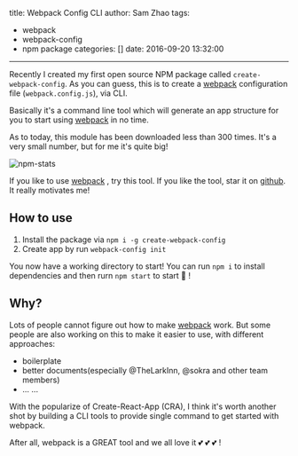 title: Webpack Config CLI
author: Sam Zhao
tags:
  - webpack
  - webpack-config
  - npm package
categories: []
date: 2016-09-20 13:32:00
---
Recently I created my first open source NPM package called `create-webpack-config`. As you can guess, this is to create a [webpack](https://webpack.github.io) configuration file (`webpack.config.js`), via CLI.

Basically it's a command line tool which will generate an app structure for you to start using [webpack](https://webpack.github.io) in no time.

As to today, this module has been downloaded less than 300 times. It's a very small number, but for me it's quite big!

![npm-stats](/images/npm-stats.png)

If you like to use [webpack](https://webpack.github.io) , try this tool. If you like the tool, star it on [github](https://github.com/zhaoshengjun/webpack-config). It really motivates me!

## How to use

1. Install the package via `npm i -g create-webpack-config`
2. Create app by run `webpack-config init`

You now have a working directory to start! You can run `npm i` to install dependencies and then rurn `npm start` to start 🚀 !

## Why?

Lots of people cannot figure out how to make [webpack](https://webpack.github.io) work. But some people are also working on this to make it easier to use, with different approaches:

- boilerplate
- better documents(especially @TheLarkInn, @sokra and other team members)
- ... ...

With the popularize of Create-React-App (CRA), I think it's worth another shot by building a CLI tools to provide single command to get started with webpack.

After all, webpack is a GREAT tool and we all love it 💕 💕 💕 !

